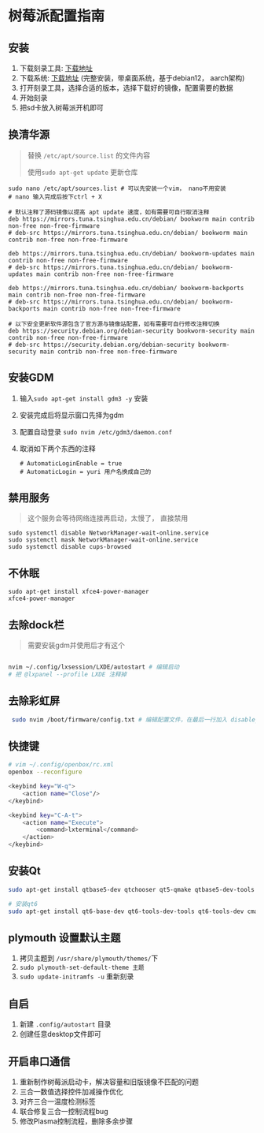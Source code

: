 # 树莓派配置指南

## 安装

1. 下载刻录工具: [下载地址](https://www.raspberrypi.com/software/)
2. 下载系统: [下载地址](https://downloads.raspberrypi.com/raspios_arm64/images/raspios_arm64-2024-07-04/2024-07-04-raspios-bookworm-arm64.img.xz) (完整安装，带桌面系统，基于debian12， aarch架构)
3. 打开刻录工具，选择合适的版本，选择下载好的镜像，配置需要的数据
4. 开始刻录
5. 把sd卡放入树莓派开机即可

## 换清华源

> 替换 `/etc/apt/source.list` 的文件内容
>
> 使用`sudo apt-get update` 更新仓库

```shell
sudo nano /etc/apt/sources.list # 可以先安装一个vim， nano不用安装
# nano 输入完成后按下ctrl + X 

# 默认注释了源码镜像以提高 apt update 速度，如有需要可自行取消注释
deb https://mirrors.tuna.tsinghua.edu.cn/debian/ bookworm main contrib non-free non-free-firmware
# deb-src https://mirrors.tuna.tsinghua.edu.cn/debian/ bookworm main contrib non-free non-free-firmware

deb https://mirrors.tuna.tsinghua.edu.cn/debian/ bookworm-updates main contrib non-free non-free-firmware
# deb-src https://mirrors.tuna.tsinghua.edu.cn/debian/ bookworm-updates main contrib non-free non-free-firmware

deb https://mirrors.tuna.tsinghua.edu.cn/debian/ bookworm-backports main contrib non-free non-free-firmware
# deb-src https://mirrors.tuna.tsinghua.edu.cn/debian/ bookworm-backports main contrib non-free non-free-firmware

# 以下安全更新软件源包含了官方源与镜像站配置，如有需要可自行修改注释切换
deb https://security.debian.org/debian-security bookworm-security main contrib non-free non-free-firmware
# deb-src https://security.debian.org/debian-security bookworm-security main contrib non-free non-free-firmware
```

## 安装GDM

1. 输入`sudo apt-get install gdm3 -y` 安装

2. 安装完成后将显示窗口先择为gdm

3. 配置自动登录 `sudo nvim /etc/gdm3/daemon.conf`

4. 取消如下两个东西的注释

   ```
   # AutomaticLoginEnable = true
   # AutomaticLogin = yuri 用户名换成自己的
   ```

## 禁用服务

> 这个服务会等待网络连接再启动，太慢了， 直接禁用

```shell
sudo systemctl disable NetworkManager-wait-online.service
sudo systemctl mask NetworkManager-wait-online.service
sudo systemctl disable cups-browsed
```

## 不休眠

```shell
sudo apt-get install xfce4-power-manager
xfce4-power-manager
```

## 去除dock栏

> 需要安装gdm并使用后才有这个

```sh

nvim ~/.config/lxsession/LXDE/autostart # 编辑启动
# 把 @lxpanel --profile LXDE 注释掉
```

## 去除彩虹屏

```sh
 sudo nvim /boot/firmware/config.txt # 编辑配置文件，在最后一行加入 disable_splash=1
```

## 快捷键

```bash
# vim ~/.config/openbox/rc.xml
openbox --reconfigure

<keybind key="W-q">
    <action name="Close"/>
</keybind>

<keybind key="C-A-t">
    <action name="Execute">
        <command>lxterminal</command>
    </action>
</keybind>
```

## 安装Qt

```sh
sudo apt-get install qtbase5-dev qtchooser qt5-qmake qtbase5-dev-tools qtcreator qtdeclarative5-dev libqt5serialport5-dev qttools5-dev qttools5-dev-tools 

# 安装qt6
sudo apt-get install qt6-base-dev qt6-tools-dev-tools qt6-tools-dev cmake

```

## plymouth 设置默认主题

1. 拷贝主题到 `/usr/share/plymouth/themes/`下
2. `sudo plymouth-set-default-theme 主题`
3. `sudo update-initramfs -u` 重新刻录

## 自启

1. 新建 `.config/autostart` 目录
2. 创建任意desktop文件即可

## 开启串口通信

1. 重新制作树莓派启动卡，解决容量和旧版镜像不匹配的问题
1. 三合一数值选择控件加减操作优化
1. 对齐三合一温度检测标签
1. 联合修复三合一控制流程bug
1. 修改Plasma控制流程，删除多余步骤
